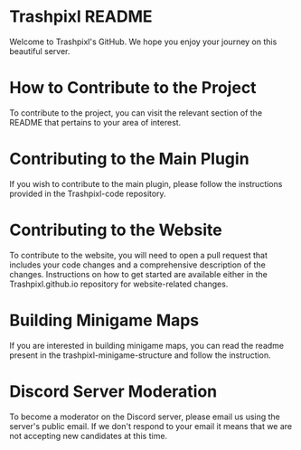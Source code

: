 # Trashpixl README

Welcome to Trashpixl's GitHub. We hope you enjoy your journey on this beautiful server.

# How to Contribute to the Project

To contribute to the project, you can visit the relevant section of the README that pertains to your area of interest. 

# Contributing to the Main Plugin
If you wish to contribute to the main plugin, please follow the instructions provided in the Trashpixl-code repository.

# Contributing to the Website
To contribute to the website, you will need to open a pull request that includes your code changes and a comprehensive description of the changes. Instructions on how to get started are available either in the Trashpixl.github.io repository for website-related changes.

# Building Minigame Maps
If you are interested in building minigame maps, you can read the readme present in the trashpixl-minigame-structure and follow the instruction.

# Discord Server Moderation
To become a moderator on the Discord server, please email us using the server's public email. If we don't respond to your email it means that we are not accepting new candidates at this time.
